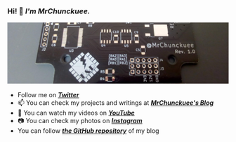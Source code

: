 ### Hi! 👋 *I'm MrChunckuee.*

![Banner](https://github.com/MrChunckuee/MrChunckuee/blob/master/banner.jpg) 

- Follow me on ***[Twitter](https://twitter.com/MrChunckuee)***
- 📫 You can check my projects and writings at ***[MrChunckuee's Blog](https://mrchunckuee.blogspot.com/)*** 
- 🎥 You can watch my videos on ***[YouTube](https://www.youtube.com/c/mrchunckueepsr)***
- 📷 You can check my photos on ***[Instagram](https://www.instagram.com/mrchunckuee_electronics/)***
- You can follow ***[the GitHub repository](https://github.com/MrChunckuee-Electronics/)*** of my blog
 
<!--
**MrChunckuee/MrChunckuee** is a ✨ _special_ ✨ repository because its `README.md` (this file) appears on your GitHub profile.

Here are some ideas to get you started:

- 🔭 I’m currently working on ...
- 🌱 I’m currently learning ...
- 👯 I’m looking to collaborate on ...
- 🤔 I’m looking for help with ...
- 💬 Ask me about ...
- 📫 How to reach me: ...
- 😄 Pronouns: ...
- ⚡ Fun fact: ...

-->

